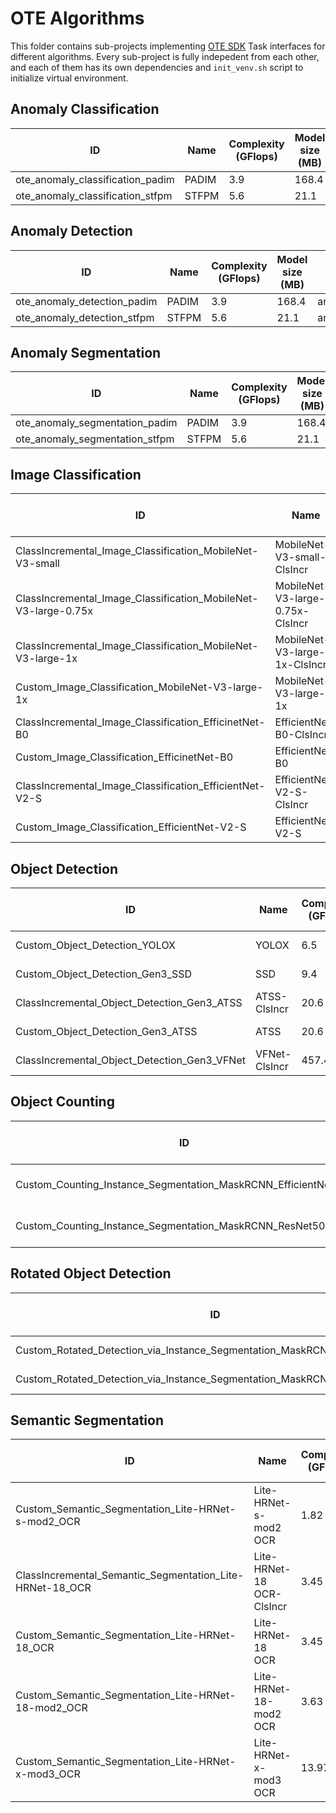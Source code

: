 # OTE Algorithms

This folder contains sub-projects implementing [OTE SDK](../ote_sdk) Task interfaces for different algorithms.
Every sub-project is fully indepedent from each other, and each of them has its own dependencies and `init_venv.sh` script to initialize virtual environment.

## Anomaly Classification

| ID                               | Name  | Complexity (GFlops) | Model size (MB) | Path                                                 |
| -------------------------------- | ----- | ------------------- | --------------- | ---------------------------------------------------- |
| ote_anomaly_classification_padim | PADIM | 3.9                 | 168.4           | anomaly/templates/classification/padim/template.yaml |
| ote_anomaly_classification_stfpm | STFPM | 5.6                 | 21.1            | anomaly/templates/classification/stfpm/template.yaml |

## Anomaly Detection

| ID                          | Name  | Complexity (GFlops) | Model size (MB) | Path                                            |
| --------------------------- | ----- | ------------------- | --------------- | ----------------------------------------------- |
| ote_anomaly_detection_padim | PADIM | 3.9                 | 168.4           | anomaly/templates/detection/padim/template.yaml |
| ote_anomaly_detection_stfpm | STFPM | 5.6                 | 21.1            | anomaly/templates/detection/stfpm/template.yaml |

## Anomaly Segmentation

| ID                             | Name  | Complexity (GFlops) | Model size (MB) | Path                                               |
| ------------------------------ | ----- | ------------------- | --------------- | -------------------------------------------------- |
| ote_anomaly_segmentation_padim | PADIM | 3.9                 | 168.4           | anomaly/templates/segmentation/padim/template.yaml |
| ote_anomaly_segmentation_stfpm | STFPM | 5.6                 | 21.1            | anomaly/templates/segmentation/stfpm/template.yaml |

## Image Classification

| ID                                                             | Name                             | Complexity (GFlops) | Model size (MB) | Path                                                                                               |
| -------------------------------------------------------------- | -------------------------------- | ------------------- | --------------- | -------------------------------------------------------------------------------------------------- |
| ClassIncremental_Image_Classification_MobileNet-V3-small       | MobileNet-V3-small-ClsIncr       | 0.12                | 1.56            | model-preparation-algorithm/configs/classification/mobilenet_v3_small_cls_incr/template.yaml       |
| ClassIncremental_Image_Classification_MobileNet-V3-large-0.75x | MobileNet-V3-large-0.75x-ClsIncr | 0.32                | 2.76            | model-preparation-algorithm/configs/classification/mobilenet_v3_large_075_cls_incr/template.yaml   |
| ClassIncremental_Image_Classification_MobileNet-V3-large-1x    | MobileNet-V3-large-1x-ClsIncr    | 0.44                | 4.29            | model-preparation-algorithm/configs/classification/mobilenet_v3_large_1_cls_incr/template.yaml     |
| Custom_Image_Classification_MobileNet-V3-large-1x              | MobileNet-V3-large-1x            | 0.44                | 4.29            | deep-object-reid/configs/ote_custom_classification/mobilenet_v3_large_1/template_experimental.yaml |
| ClassIncremental_Image_Classification_EfficinetNet-B0          | EfficientNet-B0-ClsIncr          | 0.81                | 4.09            | model-preparation-algorithm/configs/classification/efficientnet_b0_cls_incr/template.yaml          |
| Custom_Image_Classification_EfficinetNet-B0                    | EfficientNet-B0                  | 0.81                | 4.09            | deep-object-reid/configs/ote_custom_classification/efficientnet_b0/template_experimental.yaml      |
| ClassIncremental_Image_Classification_EfficientNet-V2-S        | EfficientNet-V2-S-ClsIncr        | 5.76                | 20.23           | model-preparation-algorithm/configs/classification/efficientnet_v2_s_cls_incr/template.yaml        |
| Custom_Image_Classification_EfficientNet-V2-S                  | EfficientNet-V2-S                | 5.76                | 20.23           | deep-object-reid/configs/ote_custom_classification/efficientnet_v2_s/template_experimental.yaml    |

## Object Detection

| ID                                           | Name          | Complexity (GFlops) | Model size (MB) | Path                                                                                         |
| -------------------------------------------- | ------------- | ------------------- | --------------- | -------------------------------------------------------------------------------------------- |
| Custom_Object_Detection_YOLOX                | YOLOX         | 6.5                 | 20.4            | mmdetection/configs/custom-object-detection/cspdarknet_YOLOX/template_experimental.yaml      |
| Custom_Object_Detection_Gen3_SSD             | SSD           | 9.4                 | 7.6             | mmdetection/configs/custom-object-detection/gen3_mobilenetV2_SSD/template_experimental.yaml  |
| ClassIncremental_Object_Detection_Gen3_ATSS  | ATSS-ClsIncr  | 20.6                | 9.1             | model-preparation-algorithm/configs/detection/mobilenetv2_atss_cls_incr/template.yaml        |
| Custom_Object_Detection_Gen3_ATSS            | ATSS          | 20.6                | 9.1             | mmdetection/configs/custom-object-detection/gen3_mobilenetV2_ATSS/template_experimental.yaml |
| ClassIncremental_Object_Detection_Gen3_VFNet | VFNet-ClsIncr | 457.4               | 126.0           | model-preparation-algorithm/configs/detection/resnet50_vfnet_cls_incr/template.yaml          |

## Object Counting

| ID                                                             | Name                     | Complexity (GFlops) | Model size (MB) | Path                                                                                    |
| -------------------------------------------------------------- | ------------------------ | ------------------- | --------------- | --------------------------------------------------------------------------------------- |
| Custom_Counting_Instance_Segmentation_MaskRCNN_EfficientNetB2B | MaskRCNN-EfficientNetB2B | 68.48               | 13.27           | mmdetection/configs/custom-counting-instance-seg/efficientnetb2b_maskrcnn/template.yaml |
| Custom_Counting_Instance_Segmentation_MaskRCNN_ResNet50        | MaskRCNN-ResNet50        | 533.8               | 177.9           | mmdetection/configs/custom-counting-instance-seg/resnet50_maskrcnn/template.yaml        |

## Rotated Object Detection

| ID                                                                          | Name                     | Complexity (GFlops) | Model size (MB) | Path                                                                         |
| --------------------------------------------------------------------------- | ------------------------ | ------------------- | --------------- | ---------------------------------------------------------------------------- |
| Custom_Rotated_Detection_via_Instance_Segmentation_MaskRCNN_EfficientNetB2B | MaskRCNN-EfficientNetB2B | 68.48               | 13.27           | mmdetection/configs/rotated_detection/efficientnetb2b_maskrcnn/template.yaml |
| Custom_Rotated_Detection_via_Instance_Segmentation_MaskRCNN_ResNet50        | MaskRCNN-ResNet50        | 533.8               | 177.9           | mmdetection/configs/rotated_detection/resnet50_maskrcnn/template.yaml        |

## Semantic Segmentation

| ID                                                       | Name                      | Complexity (GFlops) | Model size (MB) | Path                                                                                      |
| -------------------------------------------------------- | ------------------------- | ------------------- | --------------- | ----------------------------------------------------------------------------------------- |
| Custom_Semantic_Segmentation_Lite-HRNet-s-mod2_OCR       | Lite-HRNet-s-mod2 OCR     | 1.82                | 3.5             | mmsegmentation/configs/custom-sematic-segmentation/ocr-lite-hrnet-s-mod2/template.yaml    |
| ClassIncremental_Semantic_Segmentation_Lite-HRNet-18_OCR | Lite-HRNet-18 OCR-ClsIncr | 3.45                | 4.5             | model-preparation-algorithm/configs/segmentation/ocr-lite-hrnet-18-cls-incr/template.yaml |
| Custom_Semantic_Segmentation_Lite-HRNet-18_OCR           | Lite-HRNet-18 OCR         | 3.45                | 4.5             | mmsegmentation/configs/custom-sematic-segmentation/ocr-lite-hrnet-18/template.yaml        |
| Custom_Semantic_Segmentation_Lite-HRNet-18-mod2_OCR      | Lite-HRNet-18-mod2 OCR    | 3.63                | 4.8             | mmsegmentation/configs/custom-sematic-segmentation/ocr-lite-hrnet-18-mod2/template.yaml   |
| Custom_Semantic_Segmentation_Lite-HRNet-x-mod3_OCR       | Lite-HRNet-x-mod3 OCR     | 13.97               | 6.4             | mmsegmentation/configs/custom-sematic-segmentation/ocr-lite-hrnet-x-mod3/template.yaml    |
